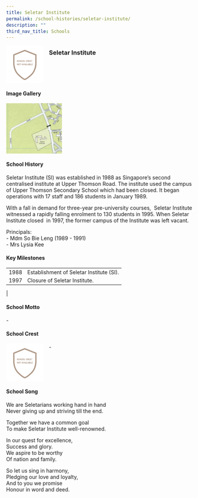 ```yaml
---
title: Seletar Institute
permalink: /school-histories/seletar-institute/
description: ""
third_nav_title: Schools
---
```

<img src="/images/seletarinstitute1.png" style="width:20%;margin-right:15px;" align = "left">

### **Seletar Institute**

<br clear="left">

#### **Image Gallery**

<p><a href="https://staging.d1yxymztqoj7qn.amplifyapp.com/images/seletarinstitute2.jpg">  
<img src="/images/seletarinstitute2.jpg" style="width:30%;margin-right:15px;" align = "left">
</a></p>

<br clear="left">

#### **School History**
Seletar Institute (SI) was established in 1988 as Singapore’s second centralised institute at Upper Thomson Road. The institute used the campus of Upper Thomson Secondary School which had been closed. It began operations with 17 staff and 186 students in January 1989.  
  
With a fall in demand for three-year pre-university courses,  Seletar Institute witnessed a rapidly falling enrolment to 130 students in 1995. When Seletar Institute closed  in 1997, the former campus of the Institute was left vacant.   
  
Principals:<br>
\- Mdm So Bie Leng (1989 - 1991)<br>
\- Mrs Lysia Kee 

#### **Key Milestones**

|  |  |
|:---:|---|
| 1988 | Establishment of Seletar Institute (SI). |
| 1997 | Closure of Seletar Institute. |
|

#### **School Motto**
\-

#### **School Crest**
<img src="/images/seletarinstitute1.png" style="width:20%;margin-right:15px;" align = "left">

\-

<br clear="left">

#### **School Song**
We are Seletarians working hand in hand<br>
Never giving up and striving till the end. 

Together we have a common goal<br>
To make Seletar Institute well-renowned. 

In our quest for excellence,<br>
Success and glory.<br>
We aspire to be worthy<br>
Of nation and family.

So let us sing in harmony,<br>
Pledging our love and loyalty,<br>
And to you we promise<br>
Honour in word and deed.
